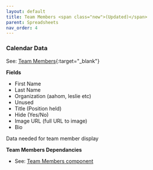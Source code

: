 ```yaml
---
layout: default
title: Team Members <span class="new">(Updated)</span>
parent: Spreadsheets
nav_order: 4
---
```


### Calendar Data

See: [Team Members](https://docs.google.com/spreadsheets/d/1hiPd3cJMf_JOr3Z4RnR3XA6-Z927OSJhxJJgYXix448/edit#gid=0){:target="_blank"}

**Fields**

- First Name
- Last Name
- Organization (aahom, leslie etc)
- Unused
- Title (Position held)
- Hide (Yes/No)
- Image URL (full URL to image)
- Bio

Data needed for team member display

**Team Members Dependancies**
- See: [Team Members component]({{site.mybase}}/components/teamboxes.html)
